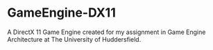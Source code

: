 # GameEngine-DX11

A DirectX 11 Game Engine created for my assignment in Game Engine Architecture
at The University of Huddersfield.
